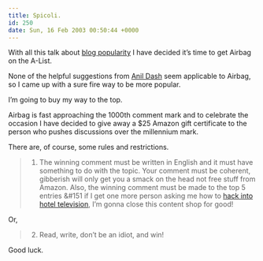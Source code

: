 ```yaml
---
title: Spicoli.
id: 250
date: Sun, 16 Feb 2003 00:50:44 +0000
---
```


With all this talk about [blog popularity](http://www.kottke.org/03/02/030209weblogs_and_.html) I have decided it’s time to get Airbag on the A-List.  

None of the helpful suggestions from [Anil Dash](http://www.dashes.com/anil/index.php?archives/005114.php) seem applicable to Airbag, so I came up with a sure fire way to be more popular.  

I’m going to buy my way to the top.  

Airbag is fast approaching the 1000th comment mark and to celebrate the occasion I have decided to give away a $25 Amazon gift certificate to the person who pushes discussions over the millennium mark.  

There are, of course, some rules and restrictions.



> 1. The winning comment must be written in English and it must have something to do with the topic. Your comment must be coherent, gibberish will only get you a smack on the head not free stuff from Amazon. Also, the winning comment must be made to the top 5 entries &#151 if I get one more person asking me how to [hack into hotel television](http://www.gregstorey.com/airbag/archives/000109.shtml), I’m gonna close this content shop for good!



Or,



> 2. Read, write, don’t be an idiot, and win!



Good luck.





